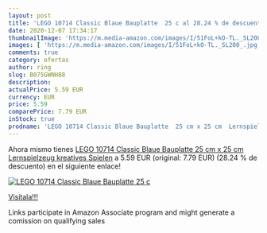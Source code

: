 ```yaml
---
layout: post
title: 'LEGO 10714 Classic Blaue Bauplatte  25 c al 28.24 % de descuento'
date: 2020-12-07 17:34:17
thumbnailImage: 'https://m.media-amazon.com/images/I/51FoL+kO-TL._SL200_.jpg'
images: [ 'https://m.media-amazon.com/images/I/51FoL+kO-TL._SL200_.jpg' ]
comments: true
category: ofertas
author: ring
slug: B075GWNH88
description:
actualPrice: 5.59 EUR
currency: EUR
price: 5.59
comparePrice: 7.79 EUR
inStock: true
prodname: 'LEGO 10714 Classic Blaue Bauplatte  25 cm x 25 cm  Lernspielzeug  kreatives Spielen'
---
```


Ahora mismo tienes [LEGO 10714 Classic Blaue Bauplatte  25 cm x 25 cm  Lernspielzeug  kreatives Spielen](https://www.amazon.de/dp/B075GWNH88/?tag=tolees0ca-21) a 5.59 EUR (original: 7.79 EUR) (28.24 %  de descuento) en el siguiente enlace!

[![LEGO 10714 Classic Blaue Bauplatte  25 c](https://m.media-amazon.com/images/I/51FoL+kO-TL._SL200_.jpg)](https://www.amazon.de/dp/B075GWNH88/?tag=tolees0ca-21)

[Visítala!!!](https://www.amazon.de/dp/B075GWNH88/?tag=tolees0ca-21)

Links participate in Amazon Associate program and might generate a comission on qualifying sales
